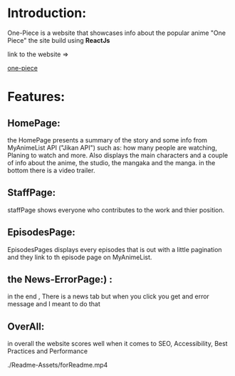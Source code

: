 # Introduction:

One-Piece is a website that showcases info
about the popular anime "One Piece" the site build using **ReactJs**

link to the website =>

[one-piece](https://one-piece-eta.vercel.app/)

# Features:

## HomePage:

the HomePage presents a summary of the story and some info from MyAnimeList API ("Jikan API") such as: how many people are watching, Planing to watch and more. Also displays the main characters and a couple of info about the anime, the studio, the mangaka and the manga. in the bottom there is a video trailer.

## StaffPage:

staffPage shows everyone who contributes to the work and thier position.

## EpisodesPage:

EpisodesPages displays every episodes that is out with a little pagination and they link to th episode page on MyAnimeList.

## the News-ErrorPage:) :

in the end , There is a news tab but when you click you get and error message and I meant to do that

## OverAll:

in overall the website scores well when it comes to SEO, Accessibility, Best Practices and Performance

./Readme-Assets/forReadme.mp4
